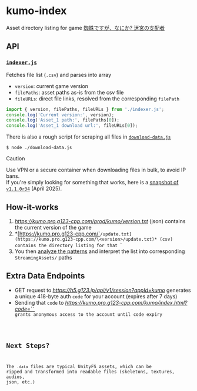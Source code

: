 # kumo-index
Asset directory listing for game [蜘蛛ですが、なにか? 迷宮の支配者](https://g123.jp/game/kumo)

## API
### [`indexer.js`](indexer.js)
Fetches file list (`.csv`) and parses into array

- `version`: current game version
- `filePaths`: asset paths as-is from the csv file
- `fileURLs`: direct file links, resolved from the corresponding `filePath`

```js
import { version, filePaths, fileURLs } from './indexer.js';
console.log('Current version:', version);
console.log('Asset_1 path:', filePaths[0]);
console.log('Asset_1 download url:', fileURLs[0]);
```

There is also a rough script for scraping all files in [`download-data.js`](download-data.js)

```console
$ node ./download-data.js
```

> [!Caution]
> Use VPN or a secure container when downloading files in bulk, to avoid IP bans. \
> If you're simply looking for something that works, here is a [snapshot of `v1.1.0r34`](https://1024terabox.com/s/1eULCjOm25BFUgQ_QFMvSDA) (April 2025).

## How-it-works
1. *https://kumo.pro.g123-cpp.com/prod/kumo/version.txt* (json) contains the current version of the game
2. *[https://kumo.pro.g123-cpp.com/`<version>`/update.txt](https://kumo.pro.g123-cpp.com/\<version>/update.txt)* (csv) contains the directory listing for that `<version>`
3. You then [analyze the patterns](indexer.js#L29-L31) and interpret the list into corresponding `StreamingAssets/` paths

## Extra Data Endpoints
- GET request to *https://h5.g123.jp/api/v1/session?appId=kumo* generates a unique 418-byte auth `code` for your account (expires after 7 days)
- Sending that `code` to [*https://kumo.pro.g123-cpp.com/kumo/index.html?code=`<code>`*](https://kumo.pro.g123-cpp.com/kumo/index.html?code=\<code>) grants anonymous access to the account until code expiry

## Next Steps?
The `.data` files are typical UnityFS assets, which can be ripped and transformed into readable files (skeletons, textures, audios, json, etc.)
